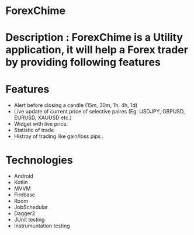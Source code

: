 # ForexChime

# Description : ForexChime is a Utility application, it will help a Forex trader by providing following features

# Features

* Alert before closing a candle (15m, 30m, 1h, 4h, 1d)
* Live update of current price of selective paires (Eg: USDJPY, GBPUSD, EURUSD, XAUUSD etc.)
* Widget with live price.
* Statistic of trade 
* Histroy of trading like gain/loss pips .

# Technologies

* Android
* Kotlin
* MVVM
* Firebase
* Room
* JobSchedular
* Dagger2
* JUnit testing
* Instrumuntation testing

